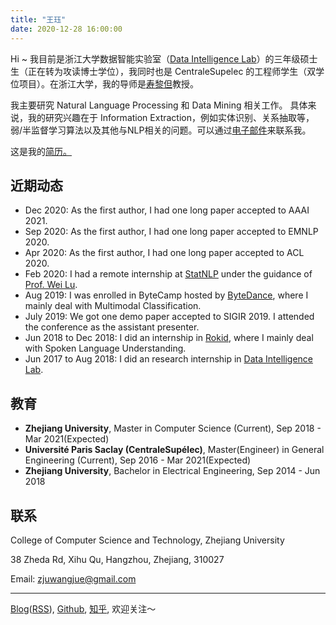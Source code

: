 ```yaml
---
title: "王珏"
date: 2020-12-28 16:00:00
---
```


Hi ~ 我目前是浙江大学数据智能实验室（[Data Intelligence Lab](http://59.111.103.237:8081/)）的三年级硕士生（正在转为攻读博士学位），我同时也是 CentraleSupelec 的工程师学生（双学位项目）。在浙江大学，我的导师是[寿黎但](https://person.zju.edu.cn/en/should)教授。

我主要研究 Natural Language Processing 和 Data Mining 相关工作。 具体来说，我的研究兴趣在于 Information Extraction，例如实体识别、关系抽取等，弱/半监督学习算法以及其他与NLP相关的问题。可以通过[电子邮件](mailto:zjuwangjue@gmail.com)来联系我。

这是我的[简历。](/about/resume-Jue.Wang.pdf)

## 近期动态

- Dec 2020: As the first author, I had one long paper accepted to AAAI 2021.
- Sep 2020: As the first author, I had one long paper accepted to EMNLP 2020.
- Apr 2020: As the first author, I had one long paper accepted to ACL 2020.
- Feb 2020: I had a remote internship at [StatNLP](https://statnlp-research.github.io/) under the guidance of [Prof. Wei Lu](https://istd.sutd.edu.sg/people/faculty/lu-wei).
- Aug 2019: I was enrolled in ByteCamp hosted by [ByteDance](https://bytedance.com/en), where I mainly deal with Multimodal Classification.
- July 2019: We got one demo paper accepted to SIGIR 2019. I attended the conference as the assistant presenter.
- Jun 2018 to Dec 2018: I did an internship in [Rokid](https://www.rokid.com/), where I mainly deal with Spoken Language Understanding.
- Jun 2017 to Aug 2018: I did an research internship in [Data Intelligence Lab](http://59.111.103.237:8081/).

## 教育

- **Zhejiang University**, Master in Computer Science (Current), Sep 2018 - Mar 2021(Expected)
- **Université Paris Saclay (CentraleSupélec)**, Master(Engineer) in General Engineering (Current), Sep 2016 - Mar 2021(Expected)
- **Zhejiang University**, Bachelor in Electrical Engineering, Sep 2014 - Jun 2018

## 联系

College of Computer Science and Technology, Zhejiang University

38 Zheda Rd, Xihu Qu, Hangzhou, Zhejiang, 310027

Email: zjuwangjue@gmail.com



---

[Blog](https://blog.lorrin.info)([RSS](https://blog.lorrin.info/atom.xml)), [Github](https://github.com/LorrinWWW), [知乎](https://www.zhihu.com/people/wang-jue-9/activities), 欢迎关注～